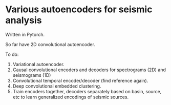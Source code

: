 # Various autoencoders for seismic analysis

Written in Pytorch.

So far have 2D convolutional autoencoder.

To do:

1. Variational autoencoder.
2. Causal convolutional encoders and decoders for spectrograms (2D) and seismograms (1D)
3. Convolutional temporal encoder/decoder (find reference again).
4. Deep convolutional embedded clustering.
5. Train encoders together, decoders separately based on basin, source, etc to learn generalized encodings of seismic sources.
